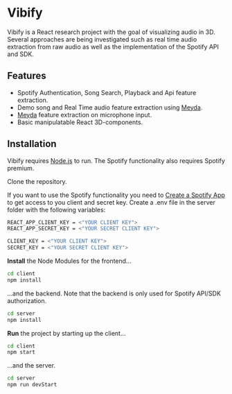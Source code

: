# Vibify 
Vibify is a React research project with the goal of visualizing audio in 3D. Several approaches are being investigated such as real time audio extraction from raw audio as well as the implementation of the Spotify API and SDK. 

## Features

- Spotify Authentication, Song Search, Playback and Api feature extraction.
- Demo song and Real Time audio feature extraction using [Meyda](https://meyda.js.org/).
- [Meyda](https://meyda.js.org/) feature extraction on microphone input. 
- Basic manipulatable React 3D-components.

## Installation

Vibify requires [Node.js](https://nodejs.org/) to run. The Spotify functionality also requires Spotify premium. 


Clone the repository. 

If you want to use the Spotify functionality you need to [Create a Spotify App ](https://developer.spotify.com/dashboard/login) to get access to you client and secret key. Create a .env file in the server folder with the following variables:

```sh
REACT_APP_CLIENT_KEY = <"YOUR CLIENT KEY">
REACT_APP_SECRET_KEY = <"YOUR SECRET CLIENT KEY">

CLIENT_KEY = <"YOUR CLIENT KEY">
SECRET_KEY = <"YOUR SECRET CLIENT KEY">
```

**Install** the Node Modules for the frontend...

```sh
cd client
npm install
```
...and the backend. Note that the backend is only used for Spotify API/SDK authorization. 
```sh
cd server
npm install
```


**Run** the project by starting up the client...
```sh
cd client
npm start
```
...and the server.
```sh
cd server
npm run devStart
```

